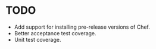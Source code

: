 # TODO

* Add support for installing pre-release versions of Chef.
* Better acceptance test coverage.
* Unit test coverage.
